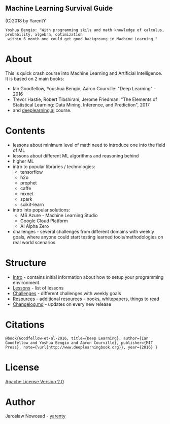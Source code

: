 Machine Learning Survival Guide
-------------------------------

(C)2018 by YarentY


```
Yoshua Bengio: "With programming skils and math knowledge of calculus, probability, algebra, optimization
 within 6 month one could get good backgroung in Machine Learning."
```

# About
This is quick crash course into Machine Learning and Artificial Intelligence.
It is based on 2 main books:
 - Ian Goodfellow, Youshua Bengio, Aaron Courville: "Deep Learning" - 2016
 - Trevor Hastie, Robert Tibshirani, Jerome Friedman: "The Elements of Statistical Learning: Data Mining, Inference, and Prediction", 2017
 - and [deeplearning.ai](http://www.deeplearning.ai) course. 



# Contents  
- lessons about minimum level of math need to introduce one into the field of ML
- lessons about different ML algorithms and reasoning behind
- higher ML 
- intro to popular libraries / technologies:
    - tensorflow
    - h2o
    - prophet
    - caffe
    - mxnet
    - spark
    - scikit-learn
- intro into popular solutions:
    - MS Azure - Machine Learning Studio
    - Google Cloud Platform
    - AI Alpha Zero 
- challenges - several challenges from different domains with weekly goals, 
where anyone could start testing learned tools/methodologies on real world scenarios



# Structure
- [Intro](INTRO) - contains initial information about how to setup your programming environment
- [Lessons](LESSONS) - list of lessons 
- [Challenges](CHALLENGES) - different challenges with weekly goals
- [Resources](RESOURCES) - additional resources - books, whitepapers, things to read
- [Changelog.md](CHANGELOG.md) - updates on every new release






# Citations
`@book{Goodfellow-et-al-2016,
    title={Deep Learning},
    author={Ian Goodfellow and Yoshua Bengio and Aaron Courville},
    publisher={MIT Press},
    note={\url{http://www.deeplearningbook.org}},
    year={2016}
}`



# License
[Apache License Version 2.0](LICENSE)

# Author
Jaroslaw Nowosad - [yarenty](http://www.yarenty.com)